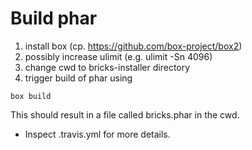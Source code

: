 Build phar
==========

1. install box (cp. https://github.com/box-project/box2)
2. possibly increase ulimit (e.g. ulimit -Sn 4096)
3. change cwd to bricks-installer directory
4. trigger build of phar using 
```
box build
```
This should result in a file called bricks.phar in the cwd.

* Inspect .travis.yml for more details.